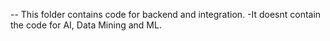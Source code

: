 -- This folder contains code for backend and integration.
-It doesnt contain the code for AI, Data Mining and ML.